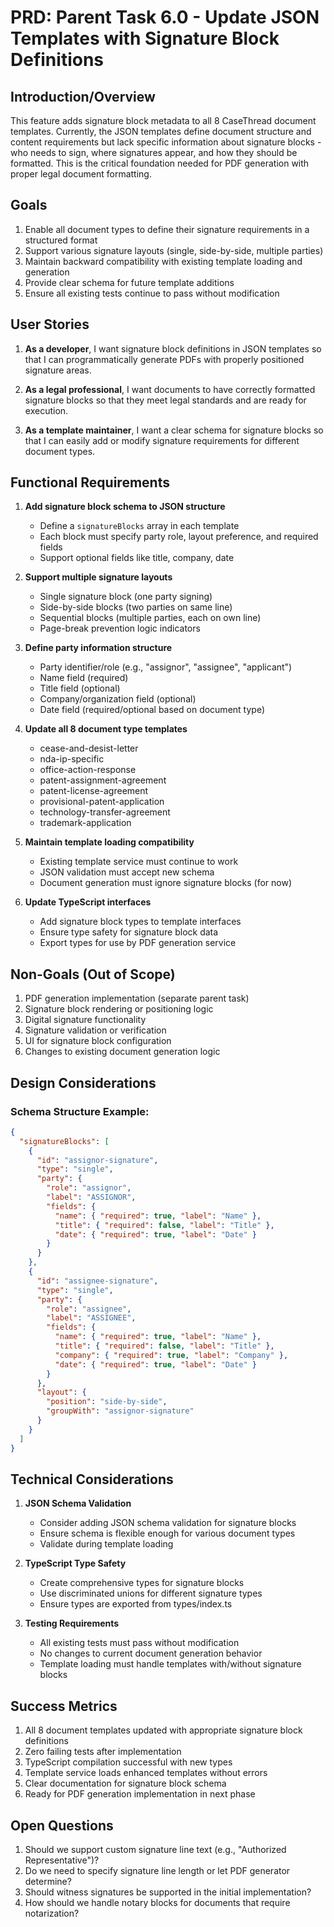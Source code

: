 # PRD: Parent Task 6.0 - Update JSON Templates with Signature Block Definitions

## Introduction/Overview

This feature adds signature block metadata to all 8 CaseThread document templates. Currently, the JSON templates define document structure and content requirements but lack specific information about signature blocks - who needs to sign, where signatures appear, and how they should be formatted. This is the critical foundation needed for PDF generation with proper legal document formatting.

## Goals

1. Enable all document types to define their signature requirements in a structured format
2. Support various signature layouts (single, side-by-side, multiple parties)
3. Maintain backward compatibility with existing template loading and generation
4. Provide clear schema for future template additions
5. Ensure all existing tests continue to pass without modification

## User Stories

1. **As a developer**, I want signature block definitions in JSON templates so that I can programmatically generate PDFs with properly positioned signature areas.

2. **As a legal professional**, I want documents to have correctly formatted signature blocks so that they meet legal standards and are ready for execution.

3. **As a template maintainer**, I want a clear schema for signature blocks so that I can easily add or modify signature requirements for different document types.

## Functional Requirements

1. **Add signature block schema to JSON structure**
   - Define a `signatureBlocks` array in each template
   - Each block must specify party role, layout preference, and required fields
   - Support optional fields like title, company, date

2. **Support multiple signature layouts**
   - Single signature block (one party signing)
   - Side-by-side blocks (two parties on same line)
   - Sequential blocks (multiple parties, each on own line)
   - Page-break prevention logic indicators

3. **Define party information structure**
   - Party identifier/role (e.g., "assignor", "assignee", "applicant")
   - Name field (required)
   - Title field (optional)
   - Company/organization field (optional)
   - Date field (required/optional based on document type)

4. **Update all 8 document type templates**
   - cease-and-desist-letter
   - nda-ip-specific
   - office-action-response
   - patent-assignment-agreement
   - patent-license-agreement
   - provisional-patent-application
   - technology-transfer-agreement
   - trademark-application

5. **Maintain template loading compatibility**
   - Existing template service must continue to work
   - JSON validation must accept new schema
   - Document generation must ignore signature blocks (for now)

6. **Update TypeScript interfaces**
   - Add signature block types to template interfaces
   - Ensure type safety for signature block data
   - Export types for use by PDF generation service

## Non-Goals (Out of Scope)

1. PDF generation implementation (separate parent task)
2. Signature block rendering or positioning logic
3. Digital signature functionality
4. Signature validation or verification
5. UI for signature block configuration
6. Changes to existing document generation logic

## Design Considerations

### Schema Structure Example:
```json
{
  "signatureBlocks": [
    {
      "id": "assignor-signature",
      "type": "single",
      "party": {
        "role": "assignor",
        "label": "ASSIGNOR",
        "fields": {
          "name": { "required": true, "label": "Name" },
          "title": { "required": false, "label": "Title" },
          "date": { "required": true, "label": "Date" }
        }
      }
    },
    {
      "id": "assignee-signature",
      "type": "single",
      "party": {
        "role": "assignee",
        "label": "ASSIGNEE",
        "fields": {
          "name": { "required": true, "label": "Name" },
          "title": { "required": false, "label": "Title" },
          "company": { "required": true, "label": "Company" },
          "date": { "required": true, "label": "Date" }
        }
      },
      "layout": {
        "position": "side-by-side",
        "groupWith": "assignor-signature"
      }
    }
  ]
}
```

## Technical Considerations

1. **JSON Schema Validation**
   - Consider adding JSON schema validation for signature blocks
   - Ensure schema is flexible enough for various document types
   - Validate during template loading

2. **TypeScript Type Safety**
   - Create comprehensive types for signature blocks
   - Use discriminated unions for different signature types
   - Ensure types are exported from types/index.ts

3. **Testing Requirements**
   - All existing tests must pass without modification
   - No changes to current document generation behavior
   - Template loading must handle templates with/without signature blocks

## Success Metrics

1. All 8 document templates updated with appropriate signature block definitions
2. Zero failing tests after implementation
3. TypeScript compilation successful with new types
4. Template service loads enhanced templates without errors
5. Clear documentation for signature block schema
6. Ready for PDF generation implementation in next phase

## Open Questions

1. Should we support custom signature line text (e.g., "Authorized Representative")?
2. Do we need to specify signature line length or let PDF generator determine?
3. Should witness signatures be supported in the initial implementation?
4. How should we handle notary blocks for documents that require notarization? 